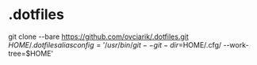 # .dotfiles
git clone --bare https://github.com/ovciarik/.dotfiles.git $HOME/.dotfiles
alias config='/usr/bin/git --git-dir=$HOME/.cfg/ --work-tree=$HOME'
